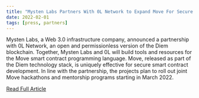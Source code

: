 ```yaml
---
title: "Mysten Labs Partners With 0L Network to Expand Move For Secure Smart Contracts"
date: 2022-02-01
tags: [press, partners]
---
```

<!-- truncate -->

Mysten Labs, a Web 3\.0 infrastructure company, announced a partnership with 0L Network, an open and permissionless version of the Diem blockchain. Together, Mysten Labs and 0L will build tools and resources for the Move smart contract programming language. Move, released as part of the Diem technology stack, is uniquely effective for secure smart contract development. In line with the partnership, the projects plan to roll out joint Move hackathons and mentorship programs starting in March 2022\.

[Read Full Article](https://www.globenewswire.com/news-release/2022/02/01/2377039/0/en/Mysten-Labs-Partners-With-0L-Network-to-Expand-Move-For-Secure-Smart-Contracts.html)

